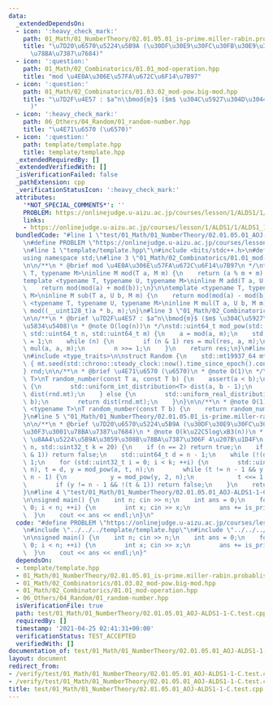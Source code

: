 ```yaml
---
data:
  _extendedDependsOn:
  - icon: ':heavy_check_mark:'
    path: 01_Math/01_NumberTheory/02.01.05.01_is-prime.miller-rabin.probablistic.hpp
    title: "\u7D20\u6570\u5224\u5B9A (\u30DF\u30E9\u30FC\u30FB\u30E9\u30D3\u30F3\u3001\
      \u78BA\u7387\u7684)"
  - icon: ':question:'
    path: 01_Math/02_Combinatorics/01.01_mod-operation.hpp
    title: "mod \u4E0A\u306E\u57FA\u672C\u6F14\u7B97"
  - icon: ':question:'
    path: 01_Math/02_Combinatorics/01.03.02_mod-pow.big-mod.hpp
    title: "\u7D2F\u4E57 : $a^n\\bmod{m}$ ($m$ \u304C\u5927\u304D\u3044\u5834\u5408\
      )"
  - icon: ':heavy_check_mark:'
    path: 06_Others/04_Random/01_random-number.hpp
    title: "\u4E71\u6570 (\u6570)"
  - icon: ':question:'
    path: template/template.hpp
    title: template/template.hpp
  _extendedRequiredBy: []
  _extendedVerifiedWith: []
  _isVerificationFailed: false
  _pathExtension: cpp
  _verificationStatusIcon: ':heavy_check_mark:'
  attributes:
    '*NOT_SPECIAL_COMMENTS*': ''
    PROBLEM: https://onlinejudge.u-aizu.ac.jp/courses/lesson/1/ALDS1/1/ALDS1_1_C
    links:
    - https://onlinejudge.u-aizu.ac.jp/courses/lesson/1/ALDS1/1/ALDS1_1_C
  bundledCode: "#line 1 \"test/01_Math/01_NumberTheory/02.01.05.01_AOJ-ALDS1-1-C.test.cpp\"\
    \n#define PROBLEM \"https://onlinejudge.u-aizu.ac.jp/courses/lesson/1/ALDS1/1/ALDS1_1_C\"\
    \n#line 1 \"template/template.hpp\"\n#include <bits/stdc++.h>\n#define int int64_t\n\
    using namespace std;\n#line 3 \"01_Math/02_Combinatorics/01.01_mod-operation.hpp\"\
    \n\n/**\n * @brief mod \u4E0A\u306E\u57FA\u672C\u6F14\u7B97\n */\ntemplate <typename\
    \ T, typename M>\ninline M mod(T a, M m) {\n    return (a % m + m) % m;\n}\n\n\
    template <typename T, typename U, typename M>\ninline M add(T a, U b, M m) {\n\
    \    return mod(mod(a) + mod(b));\n}\n\ntemplate <typename T, typename U, typename\
    \ M>\ninline M sub(T a, U b, M m) {\n    return mod(mod(a) - mod(b));\n}\n\ntemplate\
    \ <typename T, typename U, typename M>\ninline M mul(T a, U b, M m) {\n    return\
    \ mod((__uint128_t)a * b, m);\n}\n#line 3 \"01_Math/02_Combinatorics/01.03.02_mod-pow.big-mod.hpp\"\
    \n\n/**\n * @brief \u7D2F\u4E57 : $a^n\\bmod{m}$ ($m$ \u304C\u5927\u304D\u3044\
    \u5834\u5408)\n * @note O(log(n))\n */\nstd::uint64_t mod_pow(std::int64_t a,\
    \ std::uint64_t n, std::uint64_t m) {\n    a = mod(a, m);\n    std::uint64_t res\
    \ = 1;\n    while (n) {\n        if (n & 1) res = mul(res, a, m);\n        a =\
    \ mul(a, a, m);\n        n >>= 1;\n    }\n    return res;\n}\n#line 5 \"06_Others/04_Random/01_random-number.hpp\"\
    \n#include <type_traits>\n\nstruct Random {\n    std::mt19937_64 mt;\n    Random()\
    \ { mt.seed(std::chrono::steady_clock::now().time_since_epoch().count()); }\n\
    } rnd;\n\n/**\n * @brief \u4E71\u6570 (\u6570)\n * @note O(1)\n */\ntemplate <typename\
    \ T>\nT random_number(const T a, const T b) {\n    assert(a < b);\n    if (std::is_integral<T>::value)\
    \ {\n        std::uniform_int_distribution<T> dist(a, b - 1);\n        return\
    \ dist(rnd.mt);\n    } else {\n        std::uniform_real_distribution<> dist(a,\
    \ b);\n        return dist(rnd.mt);\n    }\n}\n\n/**\n * @note O(1)\n */\ntemplate\
    \ <typename T>\nT random_number(const T b) {\n    return random_number(T(0), b);\n\
    }\n#line 5 \"01_Math/01_NumberTheory/02.01.05.01_is-prime.miller-rabin.probablistic.hpp\"\
    \n\n/**\n * @brief \u7D20\u6570\u5224\u5B9A (\u30DF\u30E9\u30FC\u30FB\u30E9\u30D3\
    \u30F3\u3001\u78BA\u7387\u7684)\n * @note O(k\u22C5log\xB3(n))\n * @attention\
    \ \u8AA4\u5224\u5B9A\u3059\u308B\u78BA\u7387\u306F 4\u207B\u1D4F\n */\nbool is_prime(std::uint64_t\
    \ n, std::uint32_t k = 20) {\n    if (n == 2) return true;\n    if (n < 2 || !(n\
    \ & 1)) return false;\n    std::uint64_t d = n - 1;\n    while (!(d & 1)) d >>=\
    \ 1;\n    for (std::uint32_t i = 0; i < k; ++i) {\n        std::uint64_t a = random_number((std::uint64_t)1,\
    \ n), t = d, y = mod_pow(a, t, n);\n        while (t != n - 1 && y != 1 && y !=\
    \ n - 1) {\n            y = mod_pow(y, 2, n);\n            t <<= 1;\n        }\n\
    \        if (y != n - 1 && !(t & 1)) return false;\n    }\n    return true;\n\
    }\n#line 4 \"test/01_Math/01_NumberTheory/02.01.05.01_AOJ-ALDS1-1-C.test.cpp\"\
    \n\nsigned main() {\n    int n; cin >> n;\n    int ans = 0;\n    for (int i =\
    \ 0; i < n; ++i) {\n        int x; cin >> x;\n        ans += is_prime(x);\n  \
    \  }\n    cout << ans << endl;\n}\n"
  code: "#define PROBLEM \"https://onlinejudge.u-aizu.ac.jp/courses/lesson/1/ALDS1/1/ALDS1_1_C\"\
    \n#include \"../../../template/template.hpp\"\n#include \"../../../01_Math/01_NumberTheory/02.01.05.01_is-prime.miller-rabin.probablistic.hpp\"\
    \n\nsigned main() {\n    int n; cin >> n;\n    int ans = 0;\n    for (int i =\
    \ 0; i < n; ++i) {\n        int x; cin >> x;\n        ans += is_prime(x);\n  \
    \  }\n    cout << ans << endl;\n}"
  dependsOn:
  - template/template.hpp
  - 01_Math/01_NumberTheory/02.01.05.01_is-prime.miller-rabin.probablistic.hpp
  - 01_Math/02_Combinatorics/01.03.02_mod-pow.big-mod.hpp
  - 01_Math/02_Combinatorics/01.01_mod-operation.hpp
  - 06_Others/04_Random/01_random-number.hpp
  isVerificationFile: true
  path: test/01_Math/01_NumberTheory/02.01.05.01_AOJ-ALDS1-1-C.test.cpp
  requiredBy: []
  timestamp: '2021-04-25 02:41:31+00:00'
  verificationStatus: TEST_ACCEPTED
  verifiedWith: []
documentation_of: test/01_Math/01_NumberTheory/02.01.05.01_AOJ-ALDS1-1-C.test.cpp
layout: document
redirect_from:
- /verify/test/01_Math/01_NumberTheory/02.01.05.01_AOJ-ALDS1-1-C.test.cpp
- /verify/test/01_Math/01_NumberTheory/02.01.05.01_AOJ-ALDS1-1-C.test.cpp.html
title: test/01_Math/01_NumberTheory/02.01.05.01_AOJ-ALDS1-1-C.test.cpp
---
```

